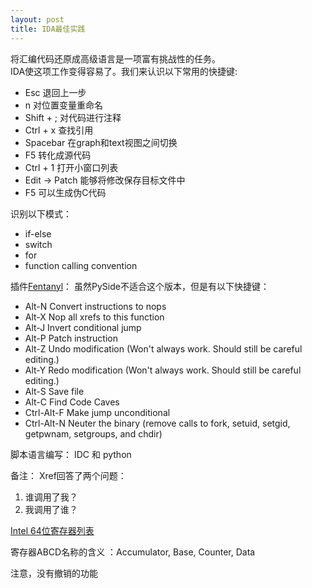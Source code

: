 ```yaml
---
layout: post
title: IDA最佳实践
---
```

将汇编代码还原成高级语言是一项富有挑战性的任务。   
IDA使这项工作变得容易了。我们来认识以下常用的快捷键:
- Esc 退回上一步
- n 对位置变量重命名
- Shift + ; 对代码进行注释
- Ctrl + x 查找引用
- Spacebar 在graph和text视图之间切换
- F5 转化成源代码
- Ctrl + 1 打开小窗口列表
- Edit -> Patch 能够将修改保存目标文件中
- F5 可以生成伪C代码

识别以下模式：
- if-else
- switch
- for
- function calling convention

插件[Fentanyl](https://github.com/osirislab/Fentanyl)：
虽然PySide不适合这个版本，但是有以下快捷键：
- Alt-N Convert instructions to nops
- Alt-X Nop all xrefs to this function
- Alt-J Invert conditional jump
- Alt-P Patch instruction
- Alt-Z Undo modification (Won't always work. Should still be careful editing.)
- Alt-Y Redo modification (Won't always work. Should still be careful editing.)
- Alt-S Save file
- Alt-C Find Code Caves
- Ctrl-Alt-F Make jump unconditional
- Ctrl-Alt-N Neuter the binary (remove calls to fork, setuid, setgid, getpwnam, setgroups, and chdir)



脚本语言编写：
IDC 和 python




备注：
Xref回答了两个问题：
1. 谁调用了我？
2. 我调用了谁？

[Intel 64位寄存器列表](https://cs.brown.edu/courses/cs033/docs/guides/x64_cheatsheet.pdf)

寄存器ABCD名称的含义 ：Accumulator, Base, Counter, Data

注意，没有撤销的功能
